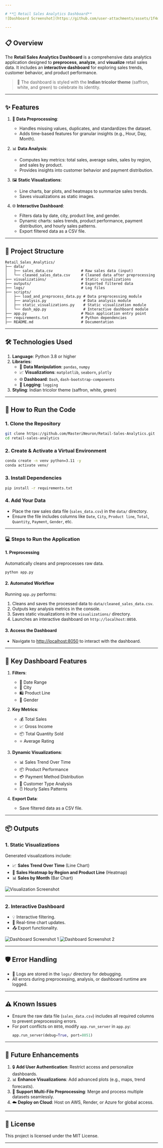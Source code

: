 ```yaml
---

# **🌟 Retail Sales Analytics Dashboard**
![Dashboard Screenshot](https://github.com/user-attachments/assets/1f4d02ef-57fb-4f30-880c-545dc567f415)

---
```


## **📋 Overview**
The **Retail Sales Analytics Dashboard** is a comprehensive data analytics application designed to **preprocess**, **analyze**, and **visualize** retail sales data. It includes an **interactive dashboard** for exploring sales trends, customer behavior, and product performance.

> 🎨 The dashboard is styled with the **Indian tricolor theme** (saffron, white, and green) to celebrate its identity.

---

## **✨ Features**
1. 🔧 **Data Preprocessing**:
   - Handles missing values, duplicates, and standardizes the dataset.
   - Adds time-based features for granular insights (e.g., Hour, Day, Month).

2. 📊 **Data Analysis**:
   - Computes key metrics: total sales, average sales, sales by region, and sales by product.
   - Provides insights into customer behavior and payment distribution.

3. 🖼️ **Static Visualizations**:
   - Line charts, bar plots, and heatmaps to summarize sales trends.
   - Saves visualizations as static images.

4. 🌐 **Interactive Dashboard**:
   - Filters data by date, city, product line, and gender.
   - Dynamic charts: sales trends, product performance, payment distribution, and hourly sales patterns.
   - Export filtered data as a CSV file.

---

## **📂 Project Structure**
```
Retail_Sales_Analytics/
├── data/
│   ├── sales_data.csv             # Raw sales data (input)
│   └── cleaned_sales_data.csv     # Cleaned data after preprocessing
├── visualizations/                # Static visualizations
├── outputs/                       # Exported filtered data
├── logs/                          # Log files
├── scripts/
│   ├── load_and_preprocess_data.py # Data preprocessing module
│   ├── analysis.py                 # Data analysis module
│   ├── static_visualizations.py    # Static visualization module
│   └── dash_app.py                 # Interactive dashboard module
├── app.py                         # Main application entry point
├── requirements.txt               # Python dependencies
├── README.md                      # Documentation
```

---

## **🛠️ Technologies Used**
1. **Language**: Python 3.8 or higher
2. **Libraries**:
   - 📂 **Data Manipulation**: `pandas`, `numpy`
   - 📈 **Visualizations**: `matplotlib`, `seaborn`, `plotly`
   - 🌐 **Dashboard**: `Dash`, `dash-bootstrap-components`
   - 📝 **Logging**: `logging`
3. **Styling**: Indian tricolor theme (saffron, white, green)

---

## **🚀 How to Run the Code**

### **1. Clone the Repository**
```bash
git clone https://github.com/MasteriNeuron/Retail-Sales-Analytics.git
cd retail-sales-analytics
```

### **2. Create & Activate a Virtual Environment**
```bash
conda create -n venv python=3.11 -y
conda activate venv/
```

### **3. Install Dependencies**
```bash
pip install -r requirements.txt
```

### **4. Add Your Data**
- Place the raw sales data file (`sales_data.csv`) in the `data/` directory.
- Ensure the file includes columns like `Date`, `City`, `Product line`, `Total`, `Quantity`, `Payment`, `Gender`, etc.

---

### **💻 Steps to Run the Application**

#### **1. Preprocessing**
Automatically cleans and preprocesses raw data.
```bash
python app.py
```

#### **2. Automated Workflow**
Running `app.py` performs:
1. Cleans and saves the processed data to `data/cleaned_sales_data.csv`.
2. Outputs key analysis metrics in the console.
3. Saves static visualizations in the `visualizations/` directory.
4. Launches an interactive dashboard on `http://localhost:8050`.

#### **3. Access the Dashboard**
- Navigate to [http://localhost:8050](http://localhost:8050) to interact with the dashboard.

---

## **🎯 Key Dashboard Features**
1. **Filters**:
   - 📅 Date Range
   - 🌆 City
   - 🛍️ Product Line
   - 👥 Gender

2. **Key Metrics**:
   - 💰 Total Sales
   - 📈 Gross Income
   - 📦 Total Quantity Sold
   - ⭐ Average Rating

3. **Dynamic Visualizations**:
   - 📊 Sales Trend Over Time
   - 📦 Product Performance
   - 💳 Payment Method Distribution
   - 👤 Customer Type Analysis
   - ⏰ Hourly Sales Patterns

4. **Export Data**:
   - Save filtered data as a CSV file.

---

## **📦 Outputs**

### **1. Static Visualizations**
Generated visualizations include:
- 📈 **Sales Trend Over Time** (Line Chart)
- 🌆 **Sales Heatmap by Region and Product Line** (Heatmap)
- 📊 **Sales by Month** (Bar Chart)

![Visualization Screenshot](https://github.com/user-attachments/assets/7efb8298-3534-4ee2-afc8-67ed17cbcb82)

---

### **2. Interactive Dashboard**
- 💡 Interactive filtering.
- 🔄 Real-time chart updates.
- 📤 Export functionality.

![Dashboard Screenshot 1](https://github.com/user-attachments/assets/7e56ed83-6f7a-4b5c-9465-a1bb224a6852)
![Dashboard Screenshot 2](https://github.com/user-attachments/assets/d0cae10f-5dcc-4249-a097-cfc3d4b800b5)

---

## **🛡️ Error Handling**
- 📝 Logs are stored in the `logs/` directory for debugging.
- All errors during preprocessing, analysis, or dashboard runtime are logged.

---

## **⚠️ Known Issues**
- Ensure the raw data file (`sales_data.csv`) includes all required columns to prevent preprocessing errors.
- For port conflicts on `8050`, modify `app.run_server` in `app.py`:
   ```python
   app.run_server(debug=True, port=8051)
   ```

---

## **🌟 Future Enhancements**
1. 🔒 **Add User Authentication**: Restrict access and personalize dashboards.
2. 📊 **Enhance Visualizations**: Add advanced plots (e.g., maps, trend forecasts).
3. 📂 **Support Multi-File Preprocessing**: Merge and process multiple datasets seamlessly.
4. ☁️ **Deploy on Cloud**: Host on AWS, Render, or Azure for global access.

---

## **📄 License**
This project is licensed under the MIT License.

---
